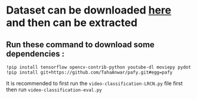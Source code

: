 # Dataset can be downloaded [here](https://www.crcv.ucf.edu/data/UCF50.rar) and then can be extracted

## Run these command to download some dependencies : 
```
!pip install tensorflow opencv-contrib-python youtube-dl moviepy pydot
!pip install git+https://github.com/TahaAnwar/pafy.git#egg=pafy
```
It is recommended to first run the  `video-classification-LRCN.py` file first then run `video-classification-eval.py`
